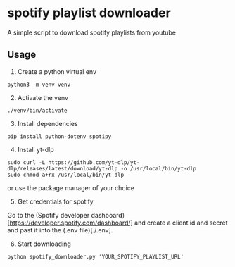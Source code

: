 # spotify playlist downloader

A simple script to download spotify playlists from youtube


## Usage

1. Create a python virtual env

```
python3 -m venv venv
```

2. Activate the venv
 
```
./venv/bin/activate
```

3. Install dependencies

```
pip install python-dotenv spotipy
```

4. Install yt-dlp

```
sudo curl -L https://github.com/yt-dlp/yt-dlp/releases/latest/download/yt-dlp -o /usr/local/bin/yt-dlp
sudo chmod a+rx /usr/local/bin/yt-dlp
```

or use the package manager of your choice

5. Get credentials for spotify

Go to the (Spotify developer dashboard)[https://developer.spotify.com/dashboard/] and create a client id and secret and past it into the (.env file)[./.env].

6. Start downloading

```
python spotify_downloader.py 'YOUR_SPOTIFY_PLAYLIST_URL'
```
